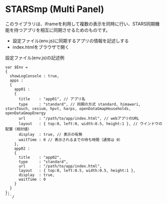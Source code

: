 # STARSmp (Multi Panel)
このライブラリは、iframeを利用して複数の表示を同時に行い、STARS同期機能を持つアプリを相互に同期させるためのものです。

* 設定ファイル(env.js)に同期するアプリの情報を記述しする
* index.htmlをブラウザで開く
  
設定ファイル(env.js)の記述例

```
var $Env =
{
  showLogConsole : true,
  apps :
  {
    app01 :
    {
      title    : "app01", // アプリ名
      type     : "standard", // 同期の方式 standard, himawari, starsTouch, cesium, hpvt, harps, openDataGmapHouseholds, openDataGmapEnergy
      url      : "/path/to/app/index.html", // webアプリのURL
      layout   : { top:0, left:0, width:0.5, height:1 }, // ウインドウの配置（相対値）
      display  : true, // 表示の有無
      waitTime : 0 // 表示されるまでの待ち時間（通常は 0）
    },
    app02 :
    {
      title    : "app02",
      type     : "standard",
      url      : "/path/to/app/index.html",
      layout   : { top:0, left:0.5, width:0.5, height:1 },
      display  : true,
      waitTime : 0
    }
  }
};
```/